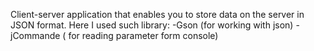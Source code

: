  Сlient-server application that enables you to store data on the server in JSON format. 
Here I used  such library:
-Gson (for working with json)
-jCommande ( for reading parameter form console)
